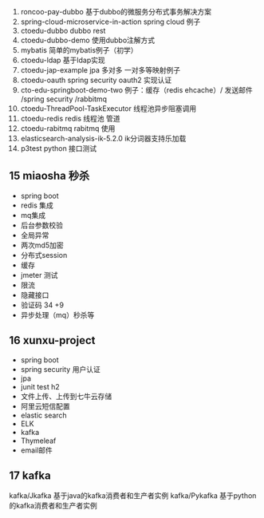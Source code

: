 1) roncoo-pay-dubbo 基于dubbo的微服务分布式事务解决方案
2) spring-cloud-microservice-in-action spring cloud 例子
3) ctoedu-dubbo dubbo rest 
4) ctoedu-dubbo-demo 使用dubbo注解方式
5) mybatis 简单的mybatis例子（初学）
6) ctoedu-ldap 基于ldap实现
7) ctoedu-jap-example jpa 多对多 一对多等映射例子
8) ctoedu-oauth spring security oauth2 实现认证
9) cto-edu-springboot-demo-two 例子：缓存（redis ehcache）/ 发送邮件 /spring security /rabbitmq
10) ctoedu-ThreadPool-TaskExecutor 线程池异步阻塞调用
11) ctoedu-redis redis 线程池 管道
12) ctoedu-rabitmq rabitmq 使用
13) elasticsearch-analysis-ik-5.2.0 ik分词器支持乐加载
14) p3test python 接口测试

## 15 miaosha 秒杀

* spring boot
* redis 集成
* mq集成
* 后台参数校验
* 全局异常
* 两次md5加密
* 分布式session
* 缓存
* jmeter 测试
* 限流
* 隐藏接口
* 验证码 34 +9
* 异步处理（mq）秒杀等


## 16 xunxu-project

* spring boot
* spring security 用户认证
* jpa
* junit test h2
* 文件上传、上传到七牛云存储
* 阿里云短信配置
* elastic search
* ELK 
* kafka
* Thymeleaf
* email邮件

## 17 kafka

kafka/Jkafka 基于java的kafka消费者和生产者实例
kafka/Pykafka 基于python的kafka消费者和生产者实例
